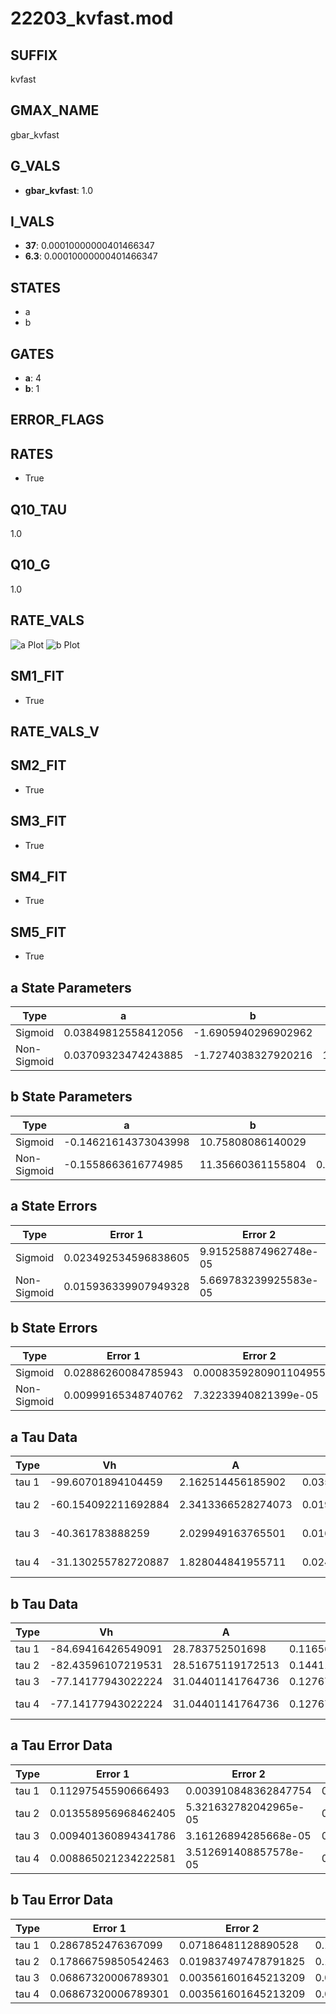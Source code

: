 # 22203_kvfast.mod

## SUFFIX

kvfast

## GMAX_NAME

gbar_kvfast

## G_VALS

- **gbar_kvfast**: 1.0

## I_VALS

- **37**: 0.00010000000401466347
- **6.3**: 0.00010000000401466347

## STATES

- a
- b

## GATES

- **a**: 4
- **b**: 1

## ERROR_FLAGS


## RATES

- True

## Q10_TAU

1.0

## Q10_G

1.0

## RATE_VALS

![a Plot](/Users/pbozelos/Dropbox/icg-Chai-Panos/supermodels/output_markdown_files/K/22203_kvfast.mod/images/a.png)
![b Plot](/Users/pbozelos/Dropbox/icg-Chai-Panos/supermodels/output_markdown_files/K/22203_kvfast.mod/images/b.png)

## SM1_FIT

- True

## RATE_VALS_V

## SM2_FIT

- True

## SM3_FIT

- True

## SM4_FIT

- True

## SM5_FIT

- True

## a State Parameters

| Type | a | b | c | d |
| --- | --- | --- | --- | --- |
| Sigmoid | 0.03849812558412056 | -1.6905940296902962 |
| Non-Sigmoid | 0.03709323474243885 | -1.7274038327920216 | 1.0376936013001525 | -0.04035918983663111 |

## b State Parameters

| Type | a | b | c | d |
| --- | --- | --- | --- | --- |
| Sigmoid | -0.14621614373043998 | 10.75808086140029 |
| Non-Sigmoid | -0.1558663616774985 | 11.35660361155804 | 0.9539285269091932 | 0.0022498959315457143 |

## a State Errors

| Type | Error 1 | Error 2 | Error 3 |
| --- | --- | --- | --- |
| Sigmoid | 0.023492534596838605 | 9.915258874962748e-05 | 0.009243142933406391 |
| Non-Sigmoid | 0.015936339907949328 | 5.669783239925583e-05 | 0.006270156461718971 |

## b State Errors

| Type | Error 1 | Error 2 | Error 3 |
| --- | --- | --- | --- |
| Sigmoid | 0.02886260084785943 | 0.0008359280901104955 | 0.02578995847987535 |
| Non-Sigmoid | 0.00999165348740762 | 7.32233940821399e-05 | 0.008927966330679974 |

## a Tau Data

| Type | Vh | A | b1 | b2 | c1 | c2 | d1 | d2 | e1 | e2 |
| --- | --- | --- | --- | --- | --- | --- | --- | --- | --- | --- |
| tau 1 | -99.60701894104459 | 2.162514456185902 | 0.03598175206647494 | 0.012275722344234978 |
| tau 2 | -60.154092211692884 | 2.3413366528274073 | 0.019455680734350205 | 0.00012001728699903416 | 0.027523200858811502 | -9.547893310135096e-05 |
| tau 3 | -40.361783888259 | 2.029949163765501 | 0.016813222316376653 | 0.0002005580970710536 | 1.3333041875243113e-06 | 0.03690374152523062 | -0.0002493995066157584 | 5.711183332063794e-07 |
| tau 4 | -31.130255782720887 | 1.828044841955711 | 0.02401761866360591 | 0.0005578036830305261 | 5.796827558374489e-06 | 1.8325848935035693e-08 | 0.048427171885847754 | -0.0005835563993103294 | 3.5877040970000855e-06 | -9.012644008696328e-09 |

## b Tau Data

| Type | Vh | A | b1 | b2 | c1 | c2 | d1 | d2 | e1 | e2 |
| --- | --- | --- | --- | --- | --- | --- | --- | --- | --- | --- |
| tau 1 | -84.69416426549091 | 28.783752501698 | 0.11656587107254786 | 0.049144783197141446 |
| tau 2 | -82.43596107219531 | 28.51675119172513 | 0.1441114741311752 | 0.003470545946101122 | 0.062346503559119096 | -0.0002781722496854336 |
| tau 3 | -77.14177943022224 | 31.04401141764736 | 0.12767969042587762 | 0.005196253440251558 | 0.00012186624884813695 | 0.09881551904323152 | -0.0010676395312341097 | 3.504160122194991e-06 |
| tau 4 | -77.14177943022224 | 31.04401141764736 | 0.12767969042587762 | 0.005196253440251558 | 0.00012186624884813695 | 0.0 | 0.09881551904323152 | -0.0010676395312341097 | 3.504160122194991e-06 | 0.0 |

## a Tau Error Data

| Type | Error 1 | Error 2 | Error 3 |
| --- | --- | --- | --- |
| tau 1 | 0.11297545590666493 | 0.003910848362847754 | 0.03653925126921564 |
| tau 2 | 0.013558956968462405 | 5.321632782042965e-05 | 0.004385325393406111 |
| tau 3 | 0.009401360894341786 | 3.16126894285668e-05 | 0.0030406488315013447 |
| tau 4 | 0.008865021234222581 | 3.512691408857578e-05 | 0.0028671823962525076 |

## b Tau Error Data

| Type | Error 1 | Error 2 | Error 3 |
| --- | --- | --- | --- |
| tau 1 | 0.2867852476367099 | 0.07186481128890528 | 0.19423848116438283 |
| tau 2 | 0.17866759850542463 | 0.019837497478791825 | 0.12101083738778458 |
| tau 3 | 0.06867320006789301 | 0.003561601645213209 | 0.046512078943414525 |
| tau 4 | 0.06867320006789301 | 0.003561601645213209 | 0.046512078943414525 |

